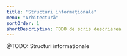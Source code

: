 ```yaml
---
title: "Structuri informaționale"
menu: "Arhitectură"
sortOrder: 1
shortDescription: TODO de scris descrierea
---
```


@TODO: Structuri informaționale
